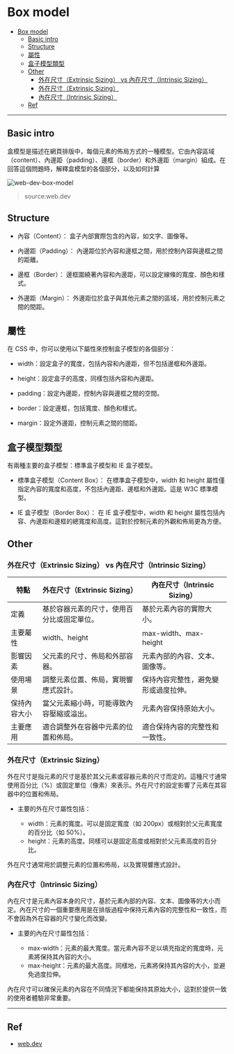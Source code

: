 # Box model

- [Box model](#box-model)
  - [Basic intro](#basic-intro)
  - [Structure](#structure)
  - [屬性](#屬性)
  - [盒子模型類型](#盒子模型類型)
  - [Other](#other)
    - [外在尺寸（Extrinsic Sizing） vs 內在尺寸（Intrinsic Sizing）](#外在尺寸extrinsic-sizing-vs-內在尺寸intrinsic-sizing)
    - [外在尺寸（Extrinsic Sizing）](#外在尺寸extrinsic-sizing)
    - [內在尺寸（Intrinsic Sizing）](#內在尺寸intrinsic-sizing)
  - [Ref](#ref)

---

## Basic intro

盒模型是描述在網頁排版中，每個元素的佈局方式的一種模型。它由內容區域（content）、內邊距（padding）、邊框（border）和外邊距（margin）組成。在回答這個問題時，解釋盒模型的各個部分，以及如何計算

![web-dev-box-model](https://web-dev.imgix.net/image/VbAJIREinuYvovrBzzvEyZOpw5w1/ECuEOJEGnudhXW5JEFih.svg)

> source:web.dev

## Structure

- 內容（Content）： 盒子內部實際包含的內容，如文字、圖像等。

- 內邊距（Padding）： 內邊距位於內容和邊框之間，用於控制內容與邊框之間的距離。

- 邊框（Border）： 邊框圍繞著內容和內邊距，可以設定線條的寬度、顏色和樣式。

- 外邊距（Margin）： 外邊距位於盒子與其他元素之間的區域，用於控制元素之間的間距。

## 屬性

在 CSS 中，你可以使用以下屬性來控制盒子模型的各個部分：

- width：設定盒子的寬度，包括內容和內邊距，但不包括邊框和外邊距。

- height：設定盒子的高度，同樣包括內容和內邊距。

- padding：設定內邊距，控制內容與邊框之間的空間。

- border：設定邊框，包括寬度、顏色和樣式。

- margin：設定外邊距，控制元素之間的間距。

## 盒子模型類型

有兩種主要的盒子模型：標準盒子模型和 IE 盒子模型。

- 標準盒子模型（Content Box）： 在標準盒子模型中，width 和 height 屬性僅指定內容的寬度和高度，不包括內邊距、邊框和外邊距。這是 W3C 標準模型。

- IE 盒子模型（Border Box）： 在 IE 盒子模型中，width 和 height 屬性包括內容、內邊距和邊框的總寬度和高度。這對於控制元素的外觀和佈局更為方便。

## Other

### 外在尺寸（Extrinsic Sizing） vs 內在尺寸（Intrinsic Sizing）

| 特點         | 外在尺寸（Extrinsic Sizing）               | 內在尺寸（Intrinsic Sizing）         |
| ------------ | ------------------------------------------ | ------------------------------------ |
| 定義         | 基於容器元素的尺寸，使用百分比或固定單位。 | 基於元素內容的實際大小。             |
| 主要屬性     | width、height                              | max-width、max-height                |
| 影響因素     | 父元素的尺寸、佈局和外部容器。             | 元素內部的內容、文本、圖像等。       |
| 使用場景     | 調整元素位置、佈局，實現響應式設計。       | 保持內容完整性，避免變形或過度拉伸。 |
| 保持內容大小 | 當父元素縮小時，可能導致內容壓縮或溢出。   | 元素內容保持原始大小。               |
| 主要應用     | 適合調整外在容器中元素的位置和佈局。       | 適合保持內容的完整性和一致性。       |

### 外在尺寸（Extrinsic Sizing）

外在尺寸是指元素的尺寸是基於其父元素或容器元素的尺寸而定的。這種尺寸通常使用百分比（%）或固定單位（像素）來表示。外在尺寸的設定影響了元素在其容器中的位置和佈局。

- 主要的外在尺寸屬性包括：

  - width：元素的寬度。可以是固定寬度（如 200px）或相對於父元素寬度的百分比（如 50%）。
  - height：元素的高度。同樣可以是固定高度或相對於父元素高度的百分比。

外在尺寸通常用於調整元素的位置和佈局，以及實現響應式設計。

### 內在尺寸（Intrinsic Sizing）

內在尺寸是元素內容本身的尺寸，基於元素內部的內容、文本、圖像等的大小而定。內在尺寸的一個重要應用是在排版過程中保持元素內容的完整性和一致性，而不會因為外在容器的尺寸變化而改變。

- 主要的內在尺寸屬性包括：

  - max-width：元素的最大寬度。當元素內容不足以填充指定的寬度時，元素將保持其內容的大小。
  - max-height：元素的最大高度。同樣地，元素將保持其內容的大小，並避免過度拉伸。

內在尺寸可以確保元素的內容在不同情況下都能保持其原始大小，這對於提供一致的使用者體驗非常重要。

---

## Ref

- [web.dev](https://web.dev/learn/css/box-model/)
